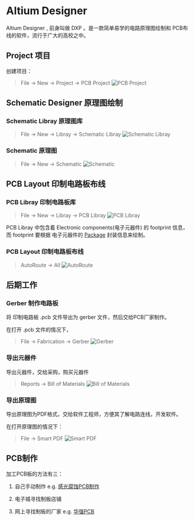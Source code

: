 # Altium Designer

Altium Designer , 前身叫做 DXP 。是一款简单易学的电路原理图绘制和
PCB布线的软件，流行于广大的高校之中。

## Project 项目

创建项目：
> File -> New -> Project -> PCB Project
![PCB Project](resource/images/ad-create-project.png)

## Schematic Designer 原理图绘制

### Schematic Libray 原理图库
> File -> New -> Libray -> Schematic Libray
![Schematic Libray](resource/images/ad-schlib.png)

### Schematic 原理图
> File -> New -> Schematic
![Schematic](resource/images/ad-sch.png)

## PCB Layout 印制电路板布线

### PCB Libray 印制电路板库
> File -> New -> Libray -> PCB Libray
![PCB Libray](resource/images/ad-pcblib.png)

PCB Libray 中包含着 Electronic components(电子元器件) 的 footprint 信息，而 footprint 要根据
电子元器件的 [Package](Package.md) 封装信息来绘制。

### PCB Layout 印制电路板布线
> AutoRoute -> All
![AutoRoute](resource/images/ad-route.png)

## 后期工作

### Gerber 制作电路板

将 印制电路板 .pcb 文件导出为 gerber 文件，然后交给PCB厂家制作。

在打开 .pcb 文件的情况下，
> File -> Fabrication -> Gerber
![Gerber](resource/images/ad-gerber.png)

### 导出元器件

导出元器件，交给采购，购买元器件

> Reports -> Bill of Materials
![Bill of Materials](resource/images/ad-bom.png)

### 导出原理图

导出原理图为PDF格式，交给软件工程师，方便其了解电路连线，开发软件。

在打开原理图的情况下：

> File -> Smart PDF
![Smart PDF](resource/images/ad-pdf.png)

## PCB制作

加工PCB板的方法有三：

1. 自己手动制作
	e.g. [感光腐蚀PCB制作](http://wenku.baidu.com/link?url=SWXu_I03bDSCmdC6J6Laa6Cd7M9a4PydwreYr-YTaH57MUqD4Gqt6xy7WHZ8tGBTcpfhuYRonAXoZVzkFGSeTGIjd2NW1DpkKrw6BmS11Oe)

2. 电子城寻找制板店铺

3. 网上寻找制板的厂家
	e.g. [华强PCB](http://www.hqpcb.com/)